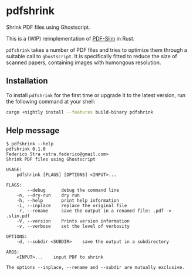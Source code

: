 # pdfshrink

Shrink PDF files using Ghostscript.

This is a (WIP) reimplementation of [PDF-Slim](https://github.com/FedericoStra/pdfslim/) in Rust.

`pdfshrink` takes a number of PDF files and tries to optimize them through a suitable call to `ghostscript`.
It is specifically fitted to reduce the size of scanned papers, containing images with humongous resolution.

## Installation

To install `pdfshrink` for the first time or upgrade it to the latest version, run the following command at your shell:

```bash
cargo +nightly install --features build-binary pdfshrink
```

## Help message

```
$ pdfshrink --help
pdfshrink 0.1.0
Federico Stra <stra.federico@gmail.com>
Shrink PDF files using Ghostscript

USAGE:
    pdfshrink [FLAGS] [OPTIONS] <INPUT>...

FLAGS:
        --debug      debug the command line
    -n, --dry-run    dry run
    -h, --help       print help information
    -i, --inplace    replace the original file
    -r, --rename     save the output in a renamed file: .pdf -> .slim.pdf
    -V, --version    Prints version information
    -v, --verbose    set the level of verbosity

OPTIONS:
    -d, --subdir <SUBDIR>    save the output in a subdirectory

ARGS:
    <INPUT>...    input PDF to shrink

The options --inplace, --rename and --subdir are mutually exclusive.
```
